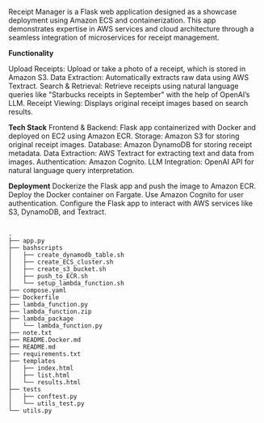 Receipt Manager is a Flask web application designed as a showcase deployment using Amazon ECS and containerization. This app demonstrates expertise in AWS services and cloud architecture through a seamless integration of microservices for receipt management.

**Functionality**

Upload Receipts:   Upload or take a photo of a receipt, which is stored in Amazon S3.
Data Extraction:   Automatically extracts raw data using AWS Textract.
Search & Retrieval:   Retrieve receipts using natural language queries like "Starbucks receipts in September" with the help of OpenAI’s LLM.
Receipt Viewing:   Displays original receipt images based on search results.

**Tech Stack**
Frontend & Backend:   Flask app containerized with Docker and deployed on EC2 using Amazon ECR.
Storage:   Amazon S3 for storing original receipt images.
Database:   Amazon DynamoDB for storing receipt metadata.
Data Extraction:   AWS Textract for extracting text and data from images.
Authentication:   Amazon Cognito.
LLM Integration:   OpenAI API for natural language query interpretation.

**Deployment**
Dockerize the Flask app and push the image to Amazon ECR.
Deploy the Docker container on Fargate.
Use Amazon Cognito for user authentication.
Configure the Flask app to interact with AWS services like S3, DynamoDB, and Textract.
```

.
├── app.py
├── bashscripts
│   ├── create_dynamodb_table.sh
│   ├── create_ECS_cluster.sh
│   ├── create_s3_bucket.sh
│   ├── push_to_ECR.sh
│   └── setup_lambda_function.sh
├── compose.yaml
├── Dockerfile
├── lambda_function.py
├── lambda_function.zip
├── lambda_package
│   └── lambda_function.py
├── note.txt
├── README.Docker.md
├── README.md
├── requirements.txt
├── templates
│   ├── index.html
│   ├── list.html
│   └── results.html
├── tests
│   ├── conftest.py
│   └── utils_test.py
└── utils.py
```
